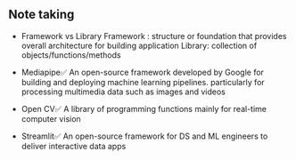 ## Note taking

- Framework vs Library
Framework : structure or foundation that provides overall architecture for building application
Library: collection of objects/functions/methods

- Mediapipe✅
An open-source framework developed by Google for building and deploying machine learning pipelines.
particularly for processing multimedia data such as images and videos

- Open CV✅
A library of programming functions mainly for real-time computer vision

- Streamlit✅
An open-source framework for DS and ML engineers to deliver interactive data apps
